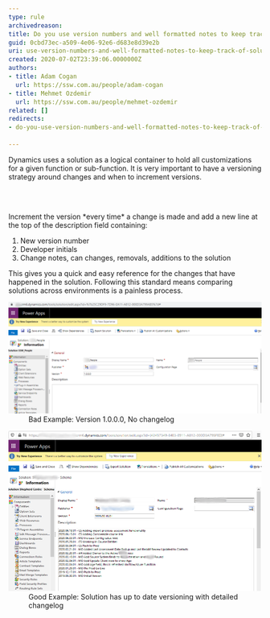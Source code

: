 ```yaml
---
type: rule
archivedreason: 
title: Do you use version numbers and well formatted notes to keep track of solution changes?
guid: 0cbd73ec-a509-4e06-92e6-d683e8d39e2b
uri: use-version-numbers-and-well-formatted-notes-to-keep-track-of-solution-changes
created: 2020-07-02T23:39:06.0000000Z
authors:
- title: Adam Cogan
  url: https://ssw.com.au/people/adam-cogan
- title: Mehmet Ozdemir
  url: https://ssw.com.au/people/mehmet-ozdemir
related: []
redirects:
- do-you-use-version-numbers-and-well-formatted-notes-to-keep-track-of-solution-changes

---
```



<p class="ssw15-rteElement-P">Dynamics uses a solution as a logical container to hold all customizations for a given function or sub-function. It is very important to have a versioning strategy around changes and when to increment versions.​<br></p>
<br><excerpt class='endintro'></excerpt><br>
<p class="ssw15-rteElement-P">Increment the version *every time* a change is made and add a new line at the top of the description field containing:​​<br></p><ol><li>New version number </li><li>Developer initials </li><li>​Change notes, can changes, removals, additions to the solution </li></ol><p class="ssw15-rteElement-P">This gives you a quick and easy reference for the changes that have happened in the solution. Following this standard means comparing solutions across environments is a painless process.</p><p></p><dl class="badImage"><dt>​<img src="change-log-bad.png" alt="change-log-bad.png" style="width:750px;" /></dt><dd>Bad Example: Version 1.0.0.0, No change​log</dd></dl><dl class="goodImage"><dt><img src="change-log-good.png" alt="change-log-good.png" style="width:750px;" /></dt><dd>Good Example: Solution has up to date versioning with detailed changelog<br></dd></dl>


